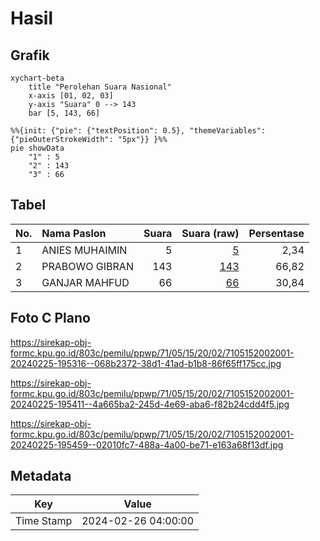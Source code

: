 # Hasil

## Grafik

```mermaid
xychart-beta
    title "Perolehan Suara Nasional"
    x-axis [01, 02, 03]
    y-axis "Suara" 0 --> 143
    bar [5, 143, 66]
```

```mermaid
%%{init: {"pie": {"textPosition": 0.5}, "themeVariables": {"pieOuterStrokeWidth": "5px"}} }%%
pie showData
    "1" : 5
    "2" : 143
    "3" : 66
```

## Tabel

| No. | Nama Paslon    | Suara | Suara (raw) | Persentase |
|:--- |:-------------- | -----:| -----------:| ----------:|
| 1   | ANIES MUHAIMIN | 5     | [5][p-1]    | 2,34       |
| 2   | PRABOWO GIBRAN | 143   | [143][p-2]  | 66,82      |
| 3   | GANJAR MAHFUD  | 66    | [66][p-3]   | 30,84      |


[p-1]: https://github.com/gigit-pemilu/pemilu-2024/blob/main/pilpres/hitung-suara/sub/71-sulawesi-utara/sub/05-minahasa-selatan/sub/15-kumelembuai/sub/2002-kumelembuai/sub/001-tps/sub/paslon-1.txt
[p-2]: https://github.com/gigit-pemilu/pemilu-2024/blob/main/pilpres/hitung-suara/sub/71-sulawesi-utara/sub/05-minahasa-selatan/sub/15-kumelembuai/sub/2002-kumelembuai/sub/001-tps/sub/paslon-2.txt
[p-3]: https://github.com/gigit-pemilu/pemilu-2024/blob/main/pilpres/hitung-suara/sub/71-sulawesi-utara/sub/05-minahasa-selatan/sub/15-kumelembuai/sub/2002-kumelembuai/sub/001-tps/sub/paslon-3.txt

## Foto C Plano

https://sirekap-obj-formc.kpu.go.id/803c/pemilu/ppwp/71/05/15/20/02/7105152002001-20240225-195316--068b2372-38d1-41ad-b1b8-86f65ff175cc.jpg

https://sirekap-obj-formc.kpu.go.id/803c/pemilu/ppwp/71/05/15/20/02/7105152002001-20240225-195411--4a665ba2-245d-4e69-aba6-f82b24cdd4f5.jpg

https://sirekap-obj-formc.kpu.go.id/803c/pemilu/ppwp/71/05/15/20/02/7105152002001-20240225-195459--02010fc7-488a-4a00-be71-e163a68f13df.jpg


## Metadata

| Key        | Value               |
| ---------- | ------------------- |
| Time Stamp | 2024-02-26 04:00:00 |



